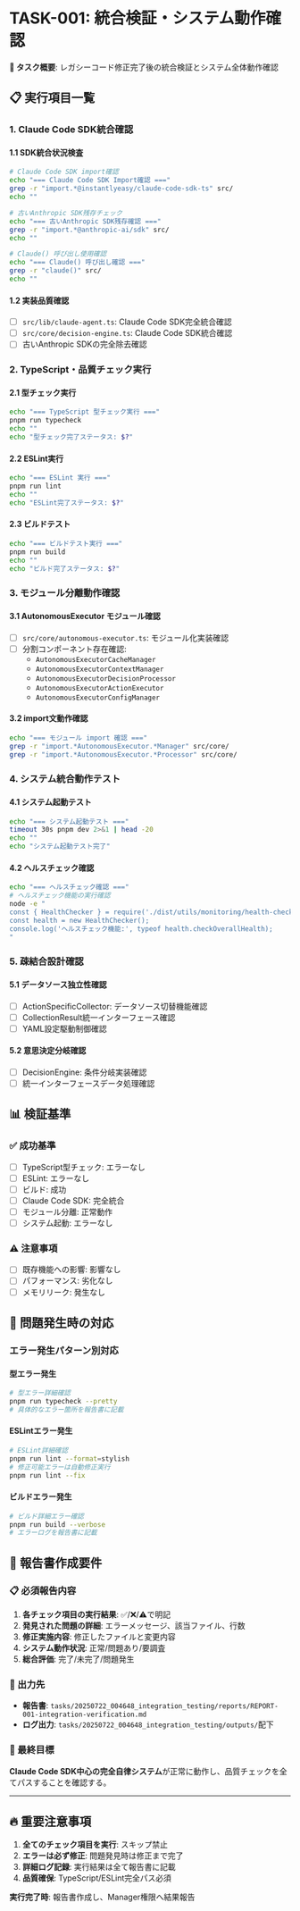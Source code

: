 # TASK-001: 統合検証・システム動作確認

**🎯 タスク概要**: レガシーコード修正完了後の統合検証とシステム全体動作確認

## 📋 **実行項目一覧**

### **1. Claude Code SDK統合確認**

#### **1.1 SDK統合状況検査**
```bash
# Claude Code SDK import確認
echo "=== Claude Code SDK Import確認 ==="
grep -r "import.*@instantlyeasy/claude-code-sdk-ts" src/
echo ""

# 古いAnthropic SDK残存チェック
echo "=== 古いAnthropic SDK残存確認 ==="
grep -r "import.*@anthropic-ai/sdk" src/
echo ""

# Claude() 呼び出し使用確認
echo "=== Claude() 呼び出し確認 ==="
grep -r "claude()" src/
echo ""
```

#### **1.2 実装品質確認**
- [ ] `src/lib/claude-agent.ts`: Claude Code SDK完全統合確認
- [ ] `src/core/decision-engine.ts`: Claude Code SDK統合確認
- [ ] 古いAnthropic SDKの完全除去確認

### **2. TypeScript・品質チェック実行**

#### **2.1 型チェック実行**
```bash
echo "=== TypeScript 型チェック実行 ==="
pnpm run typecheck
echo ""
echo "型チェック完了ステータス: $?"
```

#### **2.2 ESLint実行**
```bash
echo "=== ESLint 実行 ==="
pnpm run lint
echo ""
echo "ESLint完了ステータス: $?"
```

#### **2.3 ビルドテスト**
```bash
echo "=== ビルドテスト実行 ==="
pnpm run build
echo ""
echo "ビルド完了ステータス: $?"
```

### **3. モジュール分離動作確認**

#### **3.1 AutonomousExecutor モジュール確認**
- [ ] `src/core/autonomous-executor.ts`: モジュール化実装確認
- [ ] 分割コンポーネント存在確認:
  - `AutonomousExecutorCacheManager`
  - `AutonomousExecutorContextManager` 
  - `AutonomousExecutorDecisionProcessor`
  - `AutonomousExecutorActionExecutor`
  - `AutonomousExecutorConfigManager`

#### **3.2 import文動作確認**
```bash
echo "=== モジュール import 確認 ==="
grep -r "import.*AutonomousExecutor.*Manager" src/core/
grep -r "import.*AutonomousExecutor.*Processor" src/core/
```

### **4. システム統合動作テスト**

#### **4.1 システム起動テスト**
```bash
echo "=== システム起動テスト ==="
timeout 30s pnpm dev 2>&1 | head -20
echo ""
echo "システム起動テスト完了"
```

#### **4.2 ヘルスチェック確認**
```bash
echo "=== ヘルスチェック確認 ==="
# ヘルスチェック機能の実行確認
node -e "
const { HealthChecker } = require('./dist/utils/monitoring/health-check.js');
const health = new HealthChecker();
console.log('ヘルスチェック機能:', typeof health.checkOverallHealth);
"
```

### **5. 疎結合設計確認**

#### **5.1 データソース独立性確認**
- [ ] ActionSpecificCollector: データソース切替機能確認
- [ ] CollectionResult統一インターフェース確認
- [ ] YAML設定駆動制御確認

#### **5.2 意思決定分岐確認**
- [ ] DecisionEngine: 条件分岐実装確認
- [ ] 統一インターフェースデータ処理確認

## 📊 **検証基準**

### **✅ 成功基準**
- [ ] TypeScript型チェック: エラーなし
- [ ] ESLint: エラーなし
- [ ] ビルド: 成功
- [ ] Claude Code SDK: 完全統合
- [ ] モジュール分離: 正常動作
- [ ] システム起動: エラーなし

### **⚠️ 注意事項**
- [ ] 既存機能への影響: 影響なし
- [ ] パフォーマンス: 劣化なし
- [ ] メモリリーク: 発生なし

## 🚨 **問題発生時の対応**

### **エラー発生パターン別対応**

#### **型エラー発生**
```bash
# 型エラー詳細確認
pnpm run typecheck --pretty
# 具体的なエラー箇所を報告書に記載
```

#### **ESLintエラー発生**
```bash
# ESLint詳細確認
pnpm run lint --format=stylish
# 修正可能エラーは自動修正実行
pnpm run lint --fix
```

#### **ビルドエラー発生**
```bash
# ビルド詳細エラー確認
pnpm run build --verbose
# エラーログを報告書に記載
```

## 📝 **報告書作成要件**

### **📋 必須報告内容**
1. **各チェック項目の実行結果**: ✅/❌/⚠️で明記
2. **発見された問題の詳細**: エラーメッセージ、該当ファイル、行数
3. **修正実施内容**: 修正したファイルと変更内容
4. **システム動作状況**: 正常/問題あり/要調査
5. **総合評価**: 完了/未完了/問題発生

### **📂 出力先**
- **報告書**: `tasks/20250722_004648_integration_testing/reports/REPORT-001-integration-verification.md`
- **ログ出力**: `tasks/20250722_004648_integration_testing/outputs/`配下

### **🎯 最終目標**
**Claude Code SDK中心の完全自律システム**が正常に動作し、品質チェックを全てパスすることを確認する。

---

## 🔥 **重要注意事項**

1. **全てのチェック項目を実行**: スキップ禁止
2. **エラーは必ず修正**: 問題発見時は修正まで完了
3. **詳細ログ記録**: 実行結果は全て報告書に記載
4. **品質確保**: TypeScript/ESLint完全パス必須

**実行完了時**: 報告書作成し、Manager権限へ結果報告
